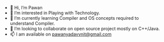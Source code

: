 - 👋 Hi, I’m Pawan
- 👀 I’m interested in Playing with Technology.
- 🌱 I’m currently learning Compiler and OS concepts required to understand Compiler.
- 💞️ I’m looking to collaborate on open source project mostly on C++/Java.
- 📫 I am available on pawanyadavvnit@gmail.com

<!---
pawoPawan/pawoPawan is a ✨ special ✨ repository because its `README.md` (this file) appears on your GitHub profile.
You can click the Preview link to take a look at your changes.
--->
